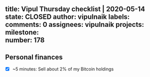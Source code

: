title:	Vipul Thursday checklist | 2020-05-14
state:	CLOSED
author:	vipulnaik
labels:	
comments:	0
assignees:	vipulnaik
projects:	
milestone:	
number:	178
--
## Personal finances

- [x] ~5 minutes: Sell about 2% of my Bitcoin holdings

